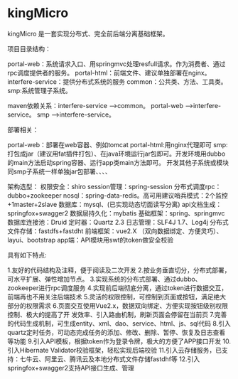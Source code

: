 # kingMicro
kingMicro 是一套实现分布式、完全前后端分离基础框架。

项目目录结构：

portal-web：系统请求入口、用springmvc处理resfull请求。作为消费者、通过rpc调度提供者的服务。
portal-html：前端文件、建议单独部署在nginx。
interfere-service：提供分布式系统的服务
common：公共类、方法、工具类。
smp:系统管理子系统。

maven依赖关系：interfere-service —>common。
portal-web —>interfere-service。
smp —>interfere-service。

部署相关：

portal-web：部署在web容器、例如tomcat
portal-html:用nginx代理即可
smp:打包成jar（建议用fat插件打包）、在java环境运行jar包即可。开发环境用dubbo的main方法启动spring容器、运行app类main方法即可。
开发其他子系统或模块同smp子系统一样单独jar包部署、、、、

架构选型：
权限安全：shiro
session管理：spring-session
分布式调度rpc：dubbo+zookeeper
nosql：spring-data-redis。高可用建议哨兵模式：2个监控+1master+2slave
数据库：mysql、(已实现动态切面读写分离)
api文档生成：springfox+swagger2
数据层持久化：mybatis
基础框架：spring、springmvc
数据库连接池：Druid 
定时器：Quartz 2.3
日志管理：SLF4J 1.7、Log4j
分布式文件存储：fastdfs+fastdht
前端框架：vue2.X （双向数据绑定、方便灵巧）、layui、bootstrap
app端：API模块用swt的token做安全校验

具有如下特点:

1.友好的代码结构及注释，便于阅读及二次开发
2.按业务垂直切分，分布式部署，可水平扩展、弹性增加节点。
3.实现系统的分布式部署、通过dubbo、zookeeper进行rpc调度服务
4.实现前后端彻底分离，通过token进行数据交互，前端再也不用关注后端技术
5.灵活的权限控制，可控制到页面或按钮，满足绝大部分的权限需求
6.页面交互使用Vue2.x，数据双向绑定、方便实现按钮级别权限控制、极大的提高了开   	  发效率、引入路由机制，刷新页面会停留在当前页
7.完善的代码生成机制，可生成entity、xml、dao、service、html、js、sql代码
8.引入quartz定时任务，可动态完成任务的添加、修改、删除、暂停、恢复及日志查看等功能
9.引入API模板，根据token作为登录令牌，极大的方便了APP接口开发
10.引入Hibernate Validator校验框架，轻松实现后端校验
11.引入云存储服务，已支持：七牛云、阿里云、腾讯云及本地分布式文件存储fastdhf等
12.引入springfox+swagger2支持API接口生成、管理
